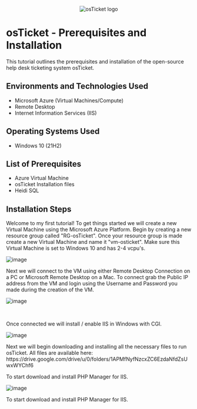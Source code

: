 <p align="center">
<img src="https://i.imgur.com/Clzj7Xs.png" alt="osTicket logo"/>
</p>

<h1>osTicket - Prerequisites and Installation</h1>
This tutorial outlines the prerequisites and installation of the open-source help desk ticketing system osTicket.<br />


<h2>Environments and Technologies Used</h2>

- Microsoft Azure (Virtual Machines/Compute)
- Remote Desktop
- Internet Information Services (IIS)

<h2>Operating Systems Used </h2>

- Windows 10</b> (21H2)

<h2>List of Prerequisites</h2>

- Azure Virtual Machine
- osTicket Installation files
- Heidi SQL

<h2>Installation Steps</h2>

<p>Welcome to my first tutorial! To get things started we will create a new Virtual Machine using the Microsoft Azure Platform. Begin by creating a new resource group called "RG-osTicket". Once your resource group is made create a new Virtual Machine and name it "vm-osticket". Make sure this Virtual Machine is set to Windows 10 and has 2-4 vcpu's.</p>

![image](https://user-images.githubusercontent.com/111653930/235471893-c5bb8b4b-3e13-4ec1-bef5-6daac2fbd079.png)

<p>
Next we will connect to the VM using either Remote Desktop Connection on a PC or Microsoft Remote Desktop on a Mac. To connect grab the Public IP address from the VM and login using the Username and Password you made during the creation of the VM.
</p>

![image](https://user-images.githubusercontent.com/111653930/235473276-5c17744a-a14e-425f-8fd1-068f692072cc.png)

<br />

<p>
Once connected we will install / enable IIS in Windows with CGI. 
</p>

![image](https://user-images.githubusercontent.com/111653930/235476668-87ed5a24-95e2-4900-b2b7-cfdb6e727a1c.png)

<p> Next we will begin downloading and installing all the necessary files to run osTicket. All files are available here: https://drive.google.com/drive/u/0/folders/1APMfNyfNzcxZC6EzdaNfdZsUwxWYChf6

To start download and install PHP Manager for IIS.</p>

![image](https://user-images.githubusercontent.com/111653930/235494410-b5fb0fcc-291e-4bb7-9953-02812dc023c7.png)

To start download and install PHP Manager for IIS.</p>

